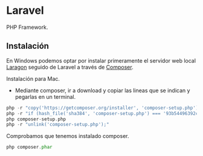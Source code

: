 # Laravel
PHP Framework.

## Instalación 
En Windows podemos optar por instalar primeramente el servidor web local [Laragon](https://laragon.org/) seguido de Laravel a través de [Composer](https://getcomposer.org/).

Instalación para Mac.
* Mediante composer, ir a download y copiar las lineas que se indican y pegarlas en un terminal.
```php
php -r "copy('https://getcomposer.org/installer', 'composer-setup.php');"
php -r "if (hash_file('sha384', 'composer-setup.php') === '93b54496392c062774670ac18b134c3b3a95e5a5e5c8f1a9f115f203b75bf9a129d5daa8ba6a13e2cc8a1da0806388a8') { echo 'Installer verified'; } else { echo 'Installer corrupt'; unlink('composer-setup.php'); } echo PHP_EOL;"
php composer-setup.php
php -r "unlink('composer-setup.php');"
```
Comprobamos que tenemos instalado composer.
```php
php composer.phar
```
